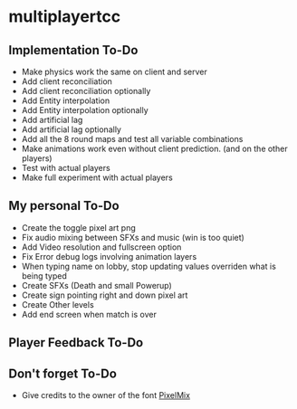 # multiplayertcc

## Implementation To-Do
* Make physics work the same on client and server
* Add client reconciliation
* Add client reconciliation optionally
* Add Entity interpolation
* Add Entity interpolation optionally
* Add artificial lag
* Add artificial lag optionally
* Add all the 8 round maps and test all variable combinations
* Make animations work even without client prediction. (and on the other players)
* Test with actual players
* Make full experiment with actual players

## My personal To-Do
* Create the toggle pixel art png
* Fix audio mixing between SFXs and music (win is too quiet)
* Add Video resolution and fullscreen option
* Fix Error debug logs involving animation layers
* When typing name on lobby, stop updating values overriden what is being typed
* Create SFXs (Death and small Powerup)
* Create sign pointing right and down pixel art
* Create Other levels
* Add end screen when match is over


## Player Feedback To-Do




## Don't forget To-Do

* Give credits to the owner of the font [PixelMix](https://www.dafont.com/pixelmix.font?fpp=200)